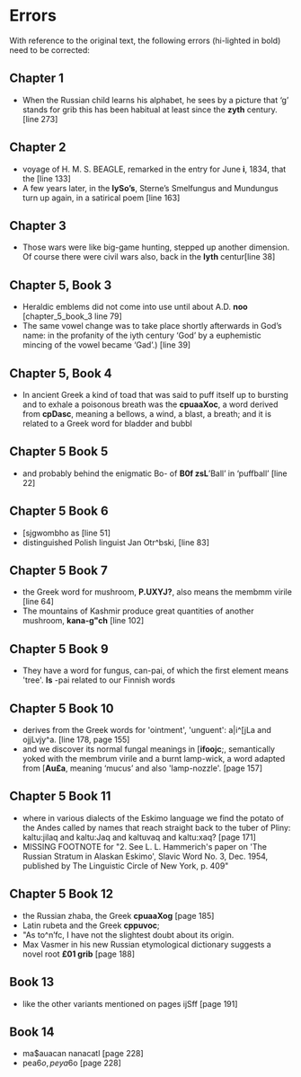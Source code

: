 # Errors

With reference to the original text, the following errors (hi-lighted in bold) need to be corrected:

## Chapter 1
* When the Russian child learns his alphabet, he sees by a picture that &lsquo;g&rsquo; stands for grib this has been habitual at least since the **zyth** century. [line 273]

## Chapter 2
* voyage of H. M. S. BEAGLE, remarked in the entry for June **i**, 1834, that the [line 133]
* A few years later, in the **lySo’s**, Sterne’s Smelfungus and Mundungus turn up again, in a satirical poem [line 163]

## Chapter 3
* Those wars were like big-game hunting, stepped up another dimension. Of course there were civil wars also, back in the **lyth** centur[line 38]

## Chapter 5, Book 3
* Heraldic emblems did not come into use until about A.D. **noo** [chapter_5_book_3 line 79]
* The same vowel change was to take place shortly afterwards in God&rsquo;s name: in the profanity of the iyth century &lsquo;God&rsquo; by a euphemistic mincing of the vowel became &lsquo;Gad&rsquo;.) [line 39]

## Chapter 5, Book 4
* In ancient Greek a kind of toad that was said to puff itself up to bursting and to exhale a poisonous breath was the **cpuaaXoc**, a word derived from **cpDasc**, meaning a bellows, a wind, a blast, a breath; and it is related to a Greek word for bladder and bubbl

## Chapter 5 Book 5
* and probably behind the enigmatic Bo- of **B0f zsL**&rsquo;Ball&rsquo; in &lsquo;puffball&rsquo; [line 22]

## Chapter 5 Book 6
* [sjgwombho as [line 51]
*  distinguished Polish linguist Jan Otr^bski, [line 83]

## Chapter 5 Book 7
* the Greek word for mushroom, **P.UXYJ?**, also means the membmm virile [line 64]
* The mountains of Kashmir produce great quantities of another mushroom, **kana-g"ch** [line 102]

## Chapter 5 Book 9
* They have a word for fungus, can-pai, of which the first element means 'tree'. **Is** -pai related to our Finnish words

## Chapter 5 Book 10
* derives from the Greek words for 'ointment', 'unguent': a|i^[jLa and ojjLvjy^a. [line 178, page 155]
* and we discover its normal fungal meanings in [**ifoojc**;, semantically yoked with the membrum virile and a burnt lamp-wick, a word adapted from [**Au£a**, meaning &lsquo;mucus&rsquo; and also 'lamp-nozzle'. [page 157]

## Chapter 5 Book 11
*  where in various dialects of the Eskimo language we find the potato of the Andes called by names that reach straight back to the tuber of Pliny: kaltu:jilaq and kaltu:Jaq and kaltuvaq and kaltu:xaq? [page 171]
* MISSING FOOTNOTE for "2. See L. L. Hammerich's paper on 'The Russian Stratum in Alaskan Eskimo', Slavic Word No. 3, Dec. 1954, published by The Linguistic Circle of New York, p. 409"

## Chapter 5 Book 12
* the Russian zhaba, the Greek **cpuaaXog** [page 185]
* Latin rubeta and the Greek **cppuvoc**; 
* "As to^n&rsquo;fc, I have not the slightest doubt about its origin.
* Max Vasmer in his new Russian etymological dictionary suggests a novel root **£01 grib** [page 188]

## Book 13
* like the other variants mentioned on pages ijSff [page 191]

## Book 14
* ma$auacan nanacatl [page 228]
* pea$6o, peya$6o [page 228]
